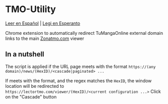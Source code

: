 # TMO-Utility
[Leer en Español](README_es.md) | [Legi en Esperanto](README_eo.md)

Chrome extension to automatically redirect TuMangaOnline external domain links to the main [Zonatmo.com](https://zonatmo.com) viewer  

## In a nutshell
The script is applied if the URL page meets with the format `https://(any domain)/news/(HexID)/<cascade|paginated> ...`

If meets with the format, and the regex matches the `HexID`, the window location will be
redirected to `https://lectortmo.com/viewer/(HexID)/<current configuration ...>`
Click on the "Cascade" button
